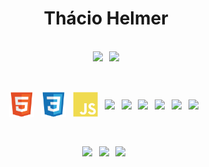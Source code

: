 <h1 align="center">Thácio Helmer</h1>
<br>
<div style="display: inline_block" align="center">
  <img height="150px" src="https://github-readme-stats.vercel.app/api?username=thaciohelmer&show_icons=true&theme=shades-of-purple"/>&ensp;
  <img height="150px" src="https://github-readme-stats.vercel.app/api/top-langs/?username=thaciohelmer&layout=compact&theme=shades-of-purple"/>
</div>

##

<div style="display: inline_block" align="center"><br>
 <img align="center" height="40px" src="https://raw.githubusercontent.com/devicons/devicon/master/icons/html5/html5-original.svg">&ensp;
 <img align="center" height="40px" src="https://raw.githubusercontent.com/devicons/devicon/master/icons/css3/css3-original.svg">&ensp;
 <img align="center" height="40px" src="https://raw.githubusercontent.com/devicons/devicon/master/icons/javascript/javascript-plain.svg">&ensp;
 <img align="center" height="40px" src="https://cdn.jsdelivr.net/gh/devicons/devicon/icons/jquery/jquery-original.svg" />&ensp;
 <img align="center" height="40px" src="https://cdn.jsdelivr.net/gh/devicons/devicon/icons/vuejs/vuejs-original.svg">&ensp;
 <img align="center" height="40px" src="https://cdn.jsdelivr.net/gh/devicons/devicon/icons/bootstrap/bootstrap-plain.svg" />&ensp;
 <img align="center" height="40px" src="https://cdn.jsdelivr.net/gh/devicons/devicon/icons/csharp/csharp-plain.svg" />&ensp;
 <img align="center" height="40px" src="https://cdn.jsdelivr.net/gh/devicons/devicon/icons/dot-net/dot-net-plain-wordmark.svg" />&ensp;
 <img align="center" height="40px" src="https://cdn.jsdelivr.net/gh/devicons/devicon/icons/dotnetcore/dotnetcore-original.svg" />&ensp;
</div>
  
  ##
<br>
<div align="center"> 
  <a href="https://instagram.com/thaciohelmer" target="_blank"><img src="https://img.shields.io/badge/-Instagram-%23E4405F?style=for-the-badge&logo=instagram&logoColor=white" target="_blank"></a>&ensp;
  <a href="https://www.linkedin.com/in/th%C3%A1cio-helmer-55739a221/" target="_blank"><img src="https://img.shields.io/badge/-LinkedIn-%230077B5?style=for-the-badge&logo=linkedin&logoColor=white" target="_blank"></a>&ensp;
    <a href = "mailto:thaciohelmer@hotmail.com"><img src="https://img.shields.io/badge/Microsoft_Outlook-0078D4?style=for-the-badge&logo=microsoft-outlook&logoColor=white"></a>&ensp;
</div>
